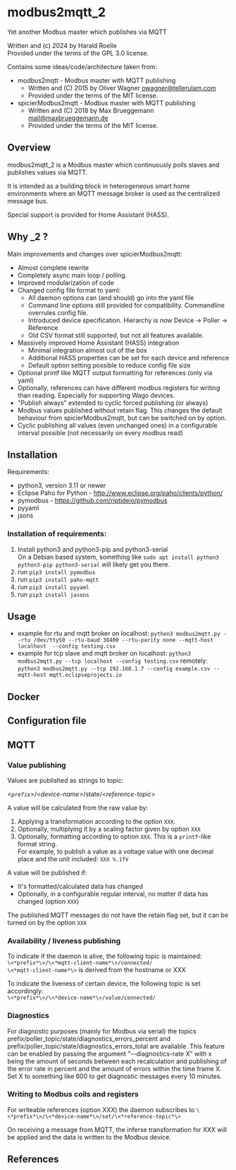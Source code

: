 # modbus2mqtt_2
Yet another Modbus master which publishes via MQTT

Written and (c) 2024 by Harald Roelle</br>
Provided under the terms of the GPL 3.0 license.

Contains some ideas/code/architecture taken from:
- modbus2mqtt - Modbus master with MQTT publishing
  - Written and (C) 2015 by Oliver Wagner <owagner@tellerulam.com>
  - Provided under the terms of the MIT license.
- spicierModbus2mqtt - Modbus master with MQTT publishing
  - Written and (C) 2018 by Max Brueggemann <mail@maxbrueggemann.de>
  - Provided under the terms of the MIT license.
  

## Overview
modbus2mqtt_2 is a Modbus master which continuously polls slaves and publishes values via MQTT.

It is intended as a building block in heterogeneous smart home environments where 
an MQTT message broker is used as the centralized message bus.

Special support is provided for Home Assistant (HASS).

## Why _2 ?
Main improvements and changes over spicierModbus2mqtt:
- Almost complete rewrite
- Completely async main loop / polling.
- Improved modularization of code
- Changed config file format to yaml:
    - All daemon options can (and should) go into the yaml file
    - Command line options still provided for compatibility. Commandline overrules config file.
    - Introduced device specification. Hierarchy is now Device -> Poller -> Reference
    - Old CSV format still supported, but not all features available.
- Massively improved Home Assistant (HASS) integration
    - Minimal integration almost out of the box
    - Additional HASS properties can be set for each device and reference
    - Default option setting possible to reduce config file size
- Optional printf like MQTT output formatting for references (only via yaml)
- Optionally, references can have different modbus registers for writing than reading. Especially for supporting Wago devices.
- "Publish always" extended to cyclic forced publishing (or always)
- Modbus values published without retain flag. This changes the default behaviour from spicierModbus2mqtt, but can be switched on by option.
- Cyclic publishing all values (even unchanged ones) in a configurable interval possible (not necessarily on every modbus read)

## Installation
Requirements:
- python3, version 3.11 or newer
- Eclipse Paho for Python - http://www.eclipse.org/paho/clients/python/
- pymodbus - https://github.com/riptideio/pymodbus
- pyyaml
- jsons

### Installation of requirements:
1. Install python3 and python3-pip and python3-serial<br>
  On a Debian based system, something like `sudo apt install python3 python3-pip python3-serial` will likely get you there.
1. run `pip3 install pymodbus`
1. run `pip3 install paho-mqtt`
1. run `pip3 install pyyaml`
1. run `pip3 install jasons`

## Usage
* example for rtu and mqtt broker on localhost: `python3 modbus2mqtt.py --rtu /dev/ttyS0 --rtu-baud 38400 --rtu-parity none --mqtt-host localhost  --config testing.csv`
* example for tcp slave and mqtt broker
    on localhost: `python3 modbus2mqtt.py --tcp localhost --config testing.csv`
    remotely:     `python3 modbus2mqtt.py --tcp 192.168.1.7 --config example.csv --mqtt-host mqtt.eclipseprojects.io`

## Docker
     
## Configuration file

## MQTT

### Value publishing
Values are published as strings to topic:

\<*`prefix`*\>/\<*device-name*\>/state/\<*reference-topic*\>

A value will be calculated from the raw value by:
  1. Applying a transformation according to the option `XXX`.
  2. Optionally, multiplying it by a scaling factor given by option `XXX`
  3. Optionally, formatting according to option `XXX`. This is a `printf`-like format string.<br>
     For example, to publish a value as a voltage value with one decimal place and the unit included: `XXX %.1fV`

A value will be published if:
  - It's formatted/calculated data has changed
  - Optionally, in a configurable regular interval, no matter if data has changed (option `XXX`)

The published MQTT messages do not have the retain flag set, but it can be turned on by the option `XXX`

### Availability / liveness publishing

To indicate if the daemon is alive, the following topic is maintained:<br>
`\<*prefix*\>/\<*mqtt-client-name*\>/connected/`<br>
`\<*mqtt-client-name*\>` is derived from the hostname or XXX

To indicate the liveness of certain device, the following topic is set accordingly:<br>
`\<*prefix*\>/\<*device-name*\>/value/connected/`<br>

### Diagnostics
For diagnostic purposes (mainly for Modbus via serial) the topics prefix/poller_topic/state/diagnostics_errors_percent and prefix/poller_topic/state/diagnostics_errors_total are available. This feature can be enabled by passing the argument "--diagnostics-rate X" with x being the amount of seconds between each recalculation and publishing of the error rate in percent and the amount of errors within the time frame X. Set X to something like 600 to get diagnostic messages every 10 minutes.

### Writing to Modbus coils and registers

For writeable references (option XXX) the daemon subscribes to 
`\<*prefix*\>/\<*device-name*\>/set/\<*reference-topic*\>`

On receiving a message from MQTT, the inferse transformation for XXX will be applied and the data is written to the Modbus device.

## References
